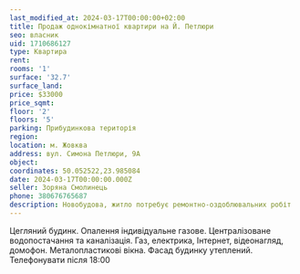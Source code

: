 ```yaml
---
last_modified_at: 2024-03-17T00:00:00+02:00
title: Продаж однокімнатної квартири на Й. Петлюри
seo: власник
uid: 1710686127
type: Квартира
rent:
rooms: '1'
surface: '32.7'
surface_land:
price: $33000
price_sqmt:
floor: '2'
floors: '5'
parking: Прибудинкова територія
region:
location: м. Жовква
address: вул. Симона Петлюри, 9А
object:
coordinates: 50.052522,23.985084
date: 2024-03-17T00:00:00.000Z
seller: Зоряна Смолинець
phone: 380676765687
description: Новобудова, житло потребує ремонтно-оздоблювальних робіт
---
```


Цегляний будинк. Опалення індивідуальне газове. Централізоване водопостачання та каналізація. Газ, електрика, Інтернет, відеонагляд, домофон. Металопластикові вікна. Фасад будинку утеплений. Телефонувати після 18:00
